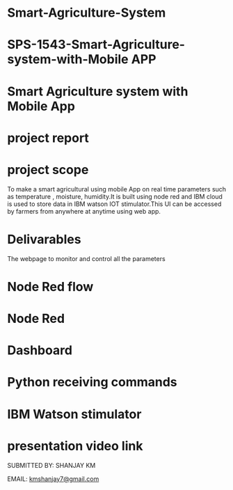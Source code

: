 # Smart-Agriculture-System



# SPS-1543-Smart-Agriculture-system-with-Mobile APP


# Smart Agriculture system with Mobile App

# project report

# project scope 
   To make a smart agricultural using mobile App on real time parameters such as temperature , moisture, humidity.It is built using node red and IBM cloud is used to store data in IBM  watson IOT stimulator.This UI can be accessed by farmers from anywhere at anytime using web app.
# Delivarables
   The webpage to monitor and control all the parameters
# Node Red flow



#  Node Red



# Dashboard



# Python receiving commands 


# IBM Watson stimulator 


# presentation video link

SUBMITTED BY: SHANJAY KM

EMAIL: kmshanjay7@gmail.com
